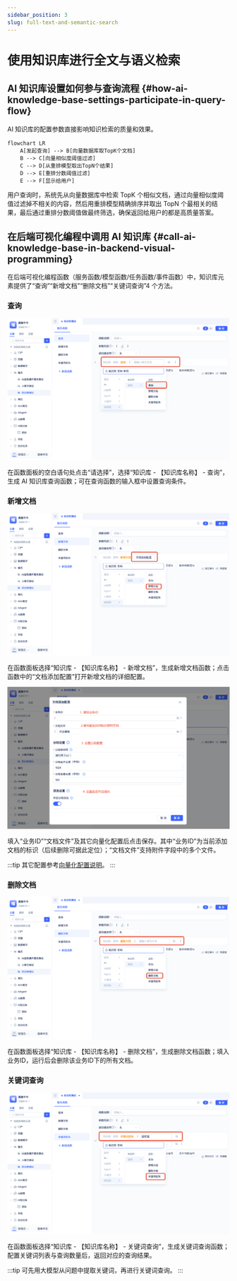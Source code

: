 ```yaml
---
sidebar_position: 3
slug: full-text-and-semantic-search
---
```


# 使用知识库进行全文与语义检索

## AI 知识库设置如何参与查询流程 {#how-ai-knowledge-base-settings-participate-in-query-flow}
AI 知识库的配置参数直接影响知识检索的质量和效果。

```mermaid
flowchart LR
    A[发起查询] --> B[向量数据库取TopK个文档]
    B --> C[向量相似度阈值过滤]
    C --> D[从重排模型取出TopN个结果]
    D --> E[重排分数阈值过滤]
    E --> F[显示给用户]
```

用户查询时，系统先从向量数据库中检索 TopK 个相似文档，通过向量相似度阈值过滤掉不相关的内容，然后用重排模型精确排序并取出 TopN 个最相关的结果，最后通过重排分数阈值做最终筛选，确保返回给用户的都是高质量答案。


## 在后端可视化编程中调用 AI 知识库 {#call-ai-knowledge-base-in-backend-visual-programming}
在后端可视化编程函数（服务函数/模型函数/任务函数/事件函数）中，知识库元素提供了“查询”“新增文档”“删除文档”“关键词查询”4 个方法。

### 查询
![查询](./img/query.png)

在函数面板的空白语句处点击“请选择”，选择“知识库 - 【知识库名称】 - 查询”，生成 AI 知识库查询函数；可在查询函数的输入框中设置查询条件。

### 新增文档
![新增文档语句](./img/add-document-statement.png)

在函数面板选择“知识库 - 【知识库名称】 - 新增文档”，生成新增文档函数；点击函数中的“文档添加配置”打开新增文档的详细配置。

![新增文档](./img/add-document.png)

填入“业务ID”“文档文件”及其它向量化配置后点击保存。其中“业务ID”为当前添加文档的标识（后续删除可据此定位）；“文档文件”支持附件字段中的多个文件。

:::tip
其它配置参考[向量化配置说明](./knowledge-base-document-management#vectorization-configuration-description)。
:::

### 删除文档
![删除](./img/delete.png)

在函数面板选择“知识库 - 【知识库名称】 - 删除文档”，生成删除文档函数；填入业务ID，运行后会删除该业务ID下的所有文档。

### 关键词查询
![关键词查询](./img/keyword-query.png)

在函数面板选择“知识库 - 【知识库名称】 - 关键词查询”，生成关键词查询函数；配置关键词列表与查询数量后，返回对应的查询结果。

:::tip
可先用大模型从问题中提取关键词，再进行关键词查询。
:::
